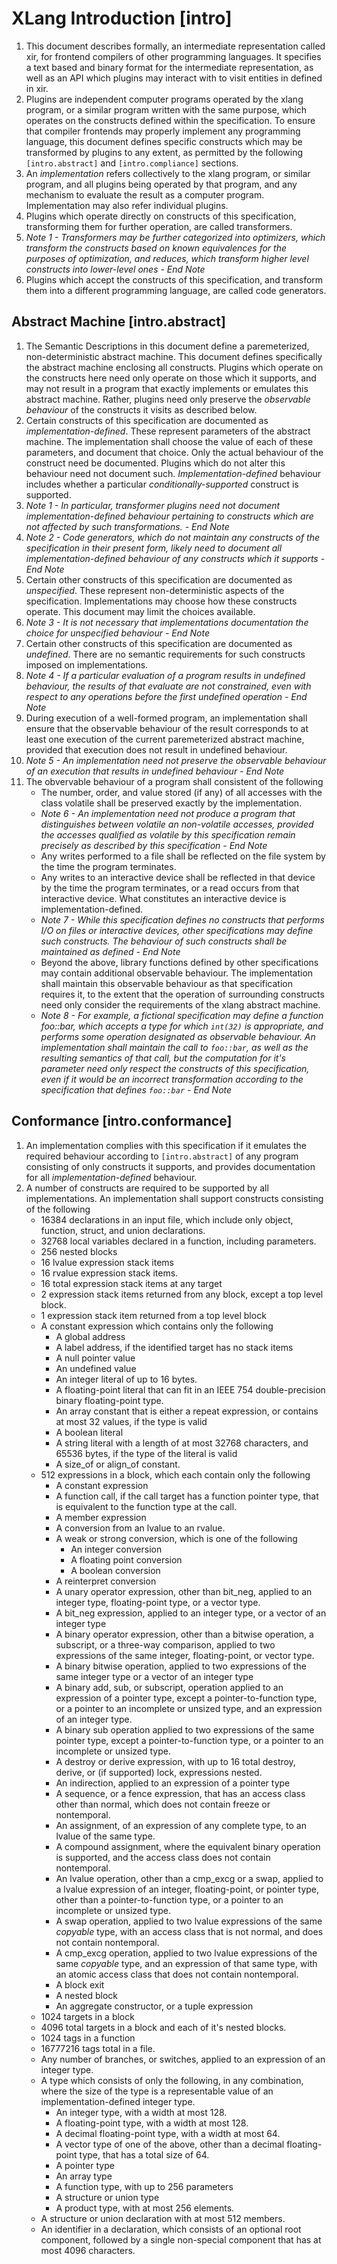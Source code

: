 # XLang Introduction [intro]

1. This document describes formally, an intermediate representation called xir, for frontend compilers of other programming languages. It specifies a text based and binary format for the intermediate representation, as well as an API which plugins may interact with to visit entities in defined in xir. 
2. Plugins are independent computer programs operated by the xlang program, or a similar program written with the same purpose, which operates on the constructs defined within the specification. To ensure that compiler frontends may properly implement any programming language, this document defines specific constructs which may be transformed by plugins to any extent, as permitted by the following `[intro.abstract]` and `[intro.compliance]` sections. 
3. An *implementation* refers collectively to the xlang program, or similar program, and all plugins being operated by that program, and any mechanism to evaluate the result as a computer program. Implementation may also refer individual plugins. 
4. Plugins which operate directly on constructs of this specification, transforming them for further operation, are called transformers.
5. _Note 1 - Transformers may be further categorized into optimizers, which transform the constructs based on known equivalences for the purposes of optimization, and reduces, which transform higher level constructs into lower-level ones - End Note_
6. Plugins which accept the constructs of this specification, and transform them into a different programming language, are called code generators. 

## Abstract Machine [intro.abstract]

1. The Semantic Descriptions in this document define a paremeterized, non-deterministic abstract machine. This document defines specifically the abstract machine enclosing all constructs. Plugins which operate on the constructs here need only operate on those which it supports, and may not result in a program that exactly implements or emulates this abstract machine. Rather, plugins need only preserve the *observable behaviour* of the constructs it visits as described below. 
2. Certain constructs of this specification are documented as *implementation-defined*. These represent parameters of the abstract machine. The implementation shall choose the value of each of these parameters, and document that choice. Only the actual behaviour of the construct need be documented. Plugins which do not alter this behaviour need not document such. *Implementation-defined* behaviour includes whether a particular *conditionally-supported* construct is supported.
3. _Note 1 - In particular, transformer plugins need not document implementation-defined behaviour pertaining to constructs which are not affected by such transformations. - End Note_
4. _Note 2 - Code generators, which do not maintain any constructs of the specification in their present form, likely need to document all implementation-defined behaviour of any constructs which it supports - End Note_
5. Certain other constructs of this specification are documented as *unspecified*. These represent non-deterministic aspects of the specification. Implementations may choose how these constructs operate. This document may limit the choices available.
6. _Note 3 - It is not necessary that implementations documentation the choice for unspecified behaviour - End Note_
7. Certain other constructs of this specification are documented as *undefined*. There are no semantic requirements for such constructs imposed on implementations.
8. _Note 4 - If a particular evaluation of a program results in undefined behaviour, the results of that evaluate are not constrained, even with respect to any operations before the first undefined operation - End Note_
9. During execution of a well-formed program, an implementation shall ensure that the observable behaviour of the result corresponds to at least one execution of the current paremeterized abstract machine, provided that execution does not result in undefined behaviour. 
10. _Note 5 - An implementation need not preserve the observable behaviour of an execution that results in undefined behaviour - End Note_
11. The obvervable behaviour of a program shall consistent of the following
    - The number, order, and value stored (if any) of all accesses with the class volatile shall be preserved exactly by the implementation.
    - _Note 6 - An implementation need not produce a program that distinguishes between volatile an non-volatile accesses, provided the accesses qualified as volatile by this specification remain precisely as described by this specification - End Note_
    - Any writes performed to a file shall be reflected on the file system by the time the program terminates.
    - Any writes to an interactive device shall be reflected in that device by the time the program terminates, or a read occurs from that interactive device. What constitutes an interactive device is implementation-defined.
    - _Note 7 - While this specification defines no constructs that performs I/O on files or interactive devices, other specifications may define such constructs. The behaviour of such constructs shall be maintained as defined - End Note_
    - Beyond the above, library functions defined by other specifications may contain additional observable behaviour. The implementation shall maintain this observable behaviour as that specification requires it, to the extent that the operation of surrounding constructs need only consider the requirements of the xlang abstract machine. 
    - _Note 8 - For example, a fictional specification may define a function foo::bar, which accepts a type for which `int(32)` is appropriate, and performs some operation designated as observable behaviour. An implementation shall maintain the call to `foo::bar`, as well as the resulting semantics of that call, but the computation for it's parameter need only respect the constructs of this specification, even if it would be an incorrect transformation according to the specification that defines `foo::bar` - End Note_

## Conformance [intro.conformance]

1. An implementation complies with this specification if it emulates the required behaviour according to `[intro.abstract]` of any program consisting of only constructs it supports, and provides documentation for all *implementation-defined* behaviour. 
2. A number of constructs are required to be supported by all implementations. An implementation shall support constructs consisting of the following
    - 16384 declarations in an input file, which include only object, function, struct, and union declarations. 
    - 32768 local variables declared in a function, including parameters.
    - 256 nested blocks
    - 16 lvalue expression stack items
    - 16 rvalue expression stack items.
    - 16 total expression stack items at any target
    - 2 expression stack items returned from any block, except a top level block.
    - 1 expression stack item returned from a top level block
    - A constant expression which contains only the following
        - A global address
        - A label address, if the identified target has no stack items
        - A null pointer value
        - An undefined value
        - An integer literal of up to 16 bytes. 
        - A floating-point literal that can fit in an IEEE 754 double-precision binary floating-point type.
        - An array constant that is either a repeat expression, or contains at most 32 values, if the type is valid
        - A boolean literal
        - A string literal with a length of at most 32768 characters, and 65536 bytes, if the type of the literal is valid
        - A size_of or align_of constant.
    - 512 expressions in a block, which each contain only the following
        - A constant expression
        - A function call, if the call target has a function pointer type, that is equivalent to the function type at the call.
        - A member expression
        - A conversion from an lvalue to an rvalue.
        - A weak or strong conversion, which is one of the following
            - An integer conversion
            - A floating point conversion
            - A boolean conversion
        - A reinterpret conversion
        - A unary operator expression, other than bit_neg, applied to an integer type, floating-point type, or a vector type. 
        - A bit_neg expression, applied to an integer type, or a vector of an integer type
        - A binary operator expression, other than a bitwise operation, a subscript, or a three-way comparison, applied to two expressions of the same integer, floating-point, or vector type. 
        - A binary bitwise operation, applied to two expressions of the same integer type or a vector of an integer type
        - A binary add, sub, or subscript, operation applied to an expression of a pointer type, except a pointer-to-function type, or a pointer to an incomplete or unsized type, and an expression of an integer type.
        - A binary sub operation applied to two expressions of the same pointer type, except a pointer-to-function type, or a pointer to an incomplete or unsized type.
        - A destroy or derive expression, with up to 16 total destroy, derive, or (if supported) lock, expressions nested. 
        - An indirection, applied to an expression of a pointer type
        - A sequence, or a fence expression, that has an access class other than normal, which does not contain freeze or nontemporal.
        - An assignment, of an expression of any complete type, to an lvalue of the same type.
        - A compound assignment, where the equivalent binary operation is supported, and the access class does not contain nontemporal.
        - An lvalue operation, other than a cmp_excg or a swap, applied to a lvalue expression of an integer, floating-point, or pointer type, other than a pointer-to-function type, or a pointer to an incomplete or unsized type.
        - A swap operation, applied to two lvalue expressions of the same *copyable* type, with an access class that is not normal, and does not contain nontemporal. 
        - A cmp_excg operation, applied to two lvalue expressions of the same *copyable* type, and an expression of that same type, with an atomic access class that does not contain nontemporal. 
        - A block exit
        - A nested block
        - An aggregate constructor, or a tuple expression
    - 1024 targets in a block
    - 4096 total targets in a block and each of it's nested blocks.
    - 1024 tags in a function
    - 16777216 tags total in a file. 
    - Any number of branches, or switches, applied to an expression of an integer type.
    - A type which consists of only the following, in any combination, where the size of the type is a representable value of an implementation-defined integer type.  
        - An integer type, with a width at most 128.
        - A floating-point type, with a width at most 128.
        - A decimal floating-point type, with a width at most 64.
        - A vector type of one of the above, other than a decimal floating-point type, that has a total size of 64.
        - A pointer type
        - An array type
        - A function type, with up to 256 parameters
        - A structure or union type
        - A product type, with at most 256 elements.
    - A structure or union declaration with at most 512 members.
    - An identifier in a declaration, which consists of an optional root component, followed by a single non-special component that has at most 4096 characters.   

